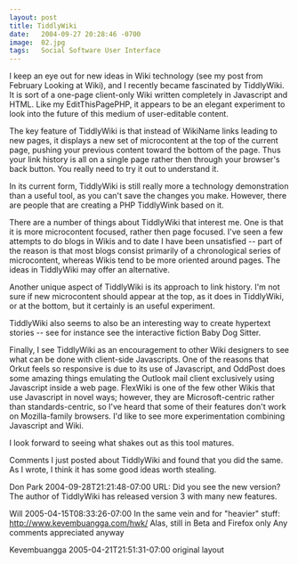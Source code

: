 ```yaml
---
layout: post
title: TiddlyWiki
date:   2004-09-27 20:28:46 -0700
image:  02.jpg
tags:   Social Software User Interface
---
```


I keep an eye out for new ideas in Wiki technology (see my post from February Looking at Wiki), and I recently became fascinated by TiddlyWiki. It is sort of a one-page client-only Wiki written completely in Javascript and HTML. Like my EditThisPagePHP, it appears to be an elegant experiment to look into the future of this medium of user-editable content.

The key feature of TiddlyWiki is that instead of WikiName links leading to new pages, it displays a new set of microcontent at the top of the current page, pushing your previous content toward the bottom of the page. Thus your link history is all on a single page rather then through your browser's back button. You really need to try it out to understand it.

In its current form, TiddlyWiki is still really more a technology demonstration than a useful tool, as you can't save the changes you make. However, there are people that are creating a PHP TiddlyWink based on it.

There are a number of things about TiddlyWiki that interest me. One is that it is more microcontent focused, rather then page focused. I've seen a few attempts to do blogs in Wikis and to date I have been unsatisfied -- part of the reason is that most blogs consist primarily of a chronological series of microcontent, whereas Wikis tend to be more oriented around pages. The ideas in TiddlyWiki may offer an alternative.

Another unique aspect of TiddlyWiki is its approach to link history. I'm not sure if new microcontent should appear at the top, as it does in TiddlyWiki, or at the bottom, but it certainly is an useful experiment.

TiddlyWiki also seems to also be an interesting way to create hypertext stories -- see for instance see the interactive fiction Baby Dog Sitter.

Finally, I see TiddlyWiki as an encouragement to other Wiki designers to see what can be done with client-side Javascripts. One of the reasons that Orkut feels so responsive is due to its use of Javascript, and OddPost does some amazing things emulating the Outlook mail client exclusively using Javascript inside a web page. FlexWiki is one of the few other Wikis that use Javascript in novel ways; however, they are Microsoft-centric rather than standards-centric, so I've heard that some of their features don't work on Mozilla-family browsers. I'd like to see more experimentation combining Javascript and Wiki.

I look forward to seeing what shakes out as this tool matures.

Comments
I just posted about TiddlyWiki and found that you did the same. As I wrote, I think it has some good ideas worth stealing.

Don Park 2004-09-28T21:21:48-07:00
URL: Did you see the new version? The author of TiddlyWiki has released version 3 with many new features.

Will 2005-04-15T08:33:26-07:00
In the same vein and for "heavier" stuff: http://www.kevembuangga.com/hwk/ Alas, still in Beta and Firefox only Any comments appreciated anyway

Kevembuangga 2005-04-21T21:51:31-07:00
original layout